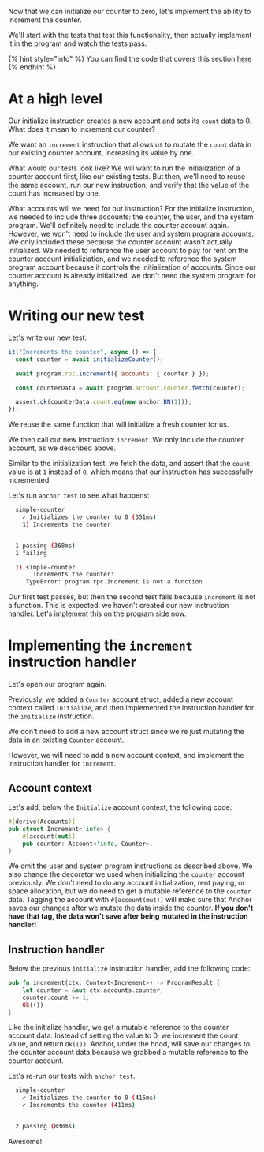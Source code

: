 Now that we can initialize our counter to zero, let's implement the ability to
increment the counter.

We'll start with the tests that test this functionality, then actually implement
it in the program and watch the tests pass.

{% hint style="info" %} You can find the code that covers this section
[here](https://github.com/CamdenClark/anchor-book-code/tree/main/simple-counter-2)
{% endhint %}

# At a high level

Our initialize instruction creates a new account and sets its `count` data to 0.
What does it mean to increment our counter?

We want an `increment` instruction that allows us to mutate the `count` data in
our existing counter account, increasing its value by one.

What would our tests look like? We will want to run the initialization of a
counter account first, like our existing tests. But then, we'll need to reuse
the same account, run our new instruction, and verify that the value of the
count has increased by one.

What accounts will we need for our instruction? For the initialize instruction,
we needed to include three accounts: the counter, the user, and the system
program. We'll definitely need to include the counter account again. However, we
won't need to include the user and system program accounts. We only included
these because the counter account wasn't actually initialized. We needed to
reference the user account to pay for rent on the counter account
initializiation, and we needed to reference the system program account because
it controls the initialization of accounts. Since our counter account is already
initialized, we don't need the system program for anything.

# Writing our new test

Let's write our new test:

```js
it("Increments the counter", async () => {
  const counter = await initializeCounter();

  await program.rpc.increment({ accounts: { counter } });

  const counterData = await program.account.counter.fetch(counter);

  assert.ok(counterData.count.eq(new anchor.BN(1)));
});
```

We reuse the same function that will initialize a fresh counter for us.

We then call our new instruction: `increment`. We only include the counter
account, as we described above.

Similar to the initialization test, we fetch the data, and assert that the
`count` value is at `1` instead of `0`, which means that our instruction has
successfully incremented.

Let's run `anchor test` to see what happens:

```bash
  simple-counter
    ✓ Initializes the counter to 0 (351ms)
    1) Increments the counter


  1 passing (368ms)
  1 failing

  1) simple-counter
       Increments the counter:
     TypeError: program.rpc.increment is not a function
```

Our first test passes, but then the second test fails because `increment` is not
a function. This is expected: we haven't created our new instruction handler.
Let's implement this on the program side now.

# Implementing the `increment` instruction handler

Let's open our program again.

Previously, we added a `Counter` account struct, added a new account context
called `Initialize`, and then implemented the instruction handler for the
`initialize` instruction.

We don't need to add a new account struct since we're just mutating the data in
an existing `Counter` account.

However, we will need to add a new account context, and implement the
instruction handler for `increment`.

## Account context

Let's add, below the `Initialize` account context, the following code:

```rust
#[derive(Accounts)]
pub struct Increment<'info> {
    #[account(mut)]
    pub counter: Account<'info, Counter>,
}
```

We omit the user and system program instructions as described above. We also
change the decorator we used when initializing the `counter` account previously.
We don't need to do any account initialization, rent paying, or space
allocation, but we do need to get a mutable reference to the `counter` data.
Tagging the account with `#[account(mut)]` will make sure that Anchor saves our
changes after we mutate the data inside the counter. **If you don't have that
tag, the data won't save after being mutated in the instruction handler!**

## Instruction handler

Below the previous `initialize` instruction handler, add the following code:

```rust
pub fn increment(ctx: Context<Increment>) -> ProgramResult {
	let counter = &mut ctx.accounts.counter;
	counter.count += 1;
	Ok(())
}
```

Like the initialize handler, we get a mutable reference to the counter account
data. Instead of setting the value to 0, we increment the count value, and
return `Ok(())`. Anchor, under the hood, will save our changes to the counter
account data because we grabbed a mutable reference to the counter account.

Let's re-run our tests with `anchor test`.

```bash
  simple-counter
    ✓ Initializes the counter to 0 (415ms)
    ✓ Increments the counter (411ms)


  2 passing (830ms)
```

Awesome!
